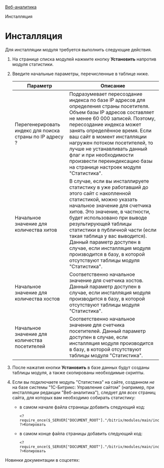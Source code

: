 [Веб-аналитика](/api_help/statistic/index.php)

Инсталляция

Инсталляция
===========

Для инсталляции модуля требуется
выполнить следующие действия.

1. На странице списка модулей нажмите кнопку **Установить**  напротив модуля статистики.
2. Введите начальные параметры,
   перечисленные в таблице ниже.

   | Параметр | Описание |
   | --- | --- |
   | Перегенерировать индекс для поиска страны по IP адресу ? | Подразумевает пересоздание индекса по базе IP адресов для определения страны посетителя. Объем базы IP адресов составляет не менее 60 000 записей. Поэтому, пересоздание индекса может занять определённое время. Если ваш сайт в момент инсталляции нагружен потоком посетителей, то лучше не устанавливать данный флаг и при необходимости произвести переиндексацию базы на странице настроек модуля "Статистика". |
   | Начальное значение для количества хитов | В случае, если вы инсталлируете статистику в уже работавший до этого сайт с накопленной статистикой, можно указать начальное значение для счетчика хитов. Это значение, в частности, будет использовано при выводе результирующей таблицы статистики в публичной части (если такая таблица у вас выводится). Данный параметр доступен в случае, если инсталляция модуля производится в базу, в которой отсутствуют таблицы модуля "Статистика". |
   | Начальное значение для количества хостов | Соответственно начальное значение для счетчика хостов. Данный параметр доступен в случае, если инсталляция модуля производится в базу, в которой отсутствуют таблицы модуля "Статистика". |
   | Начальное значение для количества посетителей | Соответственно начальное значение для счетчика посетителей. Данный параметр доступен в случае, если инсталляция модуля производится в базу, в которой отсутствуют таблицы модуля "Статистика". |
3. После нажатия кнопки **Установить** в базе данных будут созданы таблицы модуля,
   а также скопированы необходимые скрипты.
4. Если вы подключаете модуль "Статистика" на сайте, созданном
    *не* на базе системы "1С-Битрикс: Управление сайтом" (например, при инсталляции редакции "Веб-аналитика"),
   следует для  *всех* страниц сайта, для которых вам необходимо собирать статистику:
   * в самом начале файла страницы добавить следующий код:

     ```
     <?
     require_once($_SERVER["DOCUMENT_ROOT"]."/bitrix/modules/main/include/include_statistics_before.php");
     ?>Копировать
     ```
   * в самом конце файла страницы добавить следующий код:

     ```
     <?
     require_once($_SERVER["DOCUMENT_ROOT"]."/bitrix/modules/main/include/include_statistics_after.php");
     ?>Копировать
     ```

Новинки документации в соцсетях:
